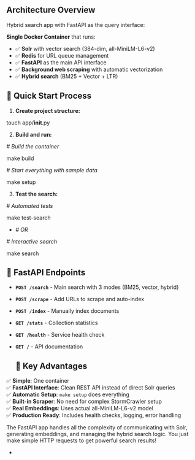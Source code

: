 ## **Architecture Overview**

Hybrid search app with FastAPI as the query interface:

**Single Docker Container** that runs:

* ✅ **Solr** with vector search (384-dim, all-MiniLM-L6-v2)  
* ✅ **Redis** for URL queue management  
* ✅ **FastAPI** as the main API interface  
* ✅ **Background web scraping** with automatic vectorization  
* ✅ **Hybrid search** (BM25 \+ Vector \+ LTR)

## **🚀 Quick Start Process**

1. **Create project structure:**  

touch app/__init__.py

2. **Build and run:**  

*\# Build the container*

make build

*\# Start everything with sample data*

make setup

3. **Test the search:**  

*\# Automated tests*

make test-search  

* *\# OR*

*\# Interactive search*

make search

## **🔗 FastAPI Endpoints**

* **`POST /search`** \- Main search with 3 modes (BM25, vector, hybrid)  
* **`POST /scrape`** \- Add URLs to scrape and auto-index  
* **`POST /index`** \- Manually index documents  
* **`GET /stats`** \- Collection statistics  
* **`GET /health`** \- Service health check  
* **`GET /`** \- API documentation

  ## **🎁 Key Advantages**

 ✅ **Simple**: One container  
 ✅ **FastAPI Interface**: Clean REST API instead of direct Solr queries  
 ✅ **Automatic Setup**: `make setup` does everything  
 ✅ **Built-in Scraper**: No need for complex StormCrawler setup  
 ✅ **Real Embeddings**: Uses actual all-MiniLM-L6-v2 model  
 ✅ **Production Ready**: Includes health checks, logging, error handling

The FastAPI app handles all the complexity of communicating with Solr, generating embeddings, and managing the hybrid search logic. You just make simple HTTP requests to get powerful search results\!

* 


